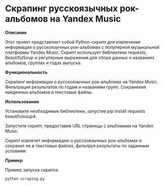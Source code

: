 **<h1>Скрапинг русскоязычных рок-альбомов на Yandex Music</h1>**

**Описание**

Этот проект представляет собой Python-скрипт для извлечения информации о русскоязычных рок-альбомах с популярной музыкальной платформы Yandex Music. Скрипт использует библиотеки requests, BeautifulSoup и регулярные выражения для сбора данных о названиях альбомов, группах и годах выпуска.

**Функциональность**

Скрапинг информации о русскоязычных рок-альбомах на Yandex Music.
Фильтрация результатов по годам и названиям групп.
Сохранение найденных альбомов в текстовые файлы.

**Использование**

Установите необходимые библиотеки, запустив pip install requests beautifulsoup4.

Запустите скрипт, предоставив URL страницы с альбомами на Yandex Music.

Скрипт извлечет информацию о русскоязычных рок-альбомах и сохранит ее в текстовых файлах, фильтруя результаты по заданным условиям.

**Пример**

Пример запуска скрипта:


    python scraping.py
